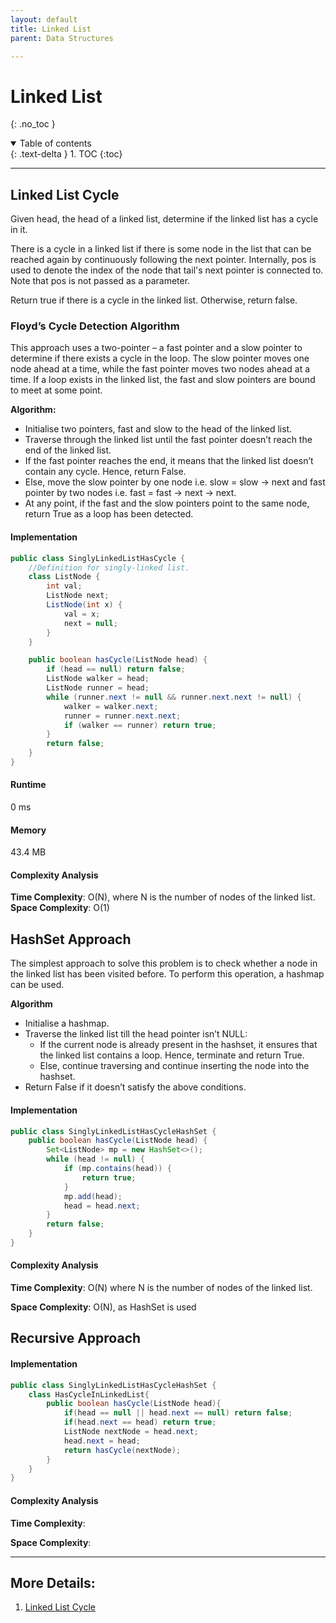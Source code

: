 ```yaml
---
layout: default
title: Linked List
parent: Data Structures

---
```


# Linked List
{: .no_toc }

<details open markdown="block">
  <summary>
    Table of contents
  </summary>
  {: .text-delta }
1. TOC
{:toc}
</details>


---

## Linked List Cycle

Given head, the head of a linked list, determine if the linked list has a cycle in it.

There is a cycle in a linked list if there is some node in the list that can be reached again by continuously following the next pointer. Internally, pos is used to denote the index of the node that tail's next pointer is connected to. Note that pos is not passed as a parameter.

Return true if there is a cycle in the linked list. Otherwise, return false.

### Floyd’s Cycle Detection Algorithm

This approach uses a two-pointer – a fast pointer and a slow pointer to determine if there exists a cycle in the loop. The slow pointer moves one node ahead at a time, while the fast pointer moves two nodes ahead at a time.
If a loop exists in the linked list, the fast and slow pointers are bound to meet at some point.

**Algorithm:**

- Initialise two pointers, fast and slow to the head of the linked list.
- Traverse through the linked list until the fast pointer doesn’t reach the end of the linked list.
- If the fast pointer reaches the end, it means that the linked list doesn’t contain any cycle. Hence, return False.
- Else, move the slow pointer by one node i.e. slow = slow -> next and fast pointer by two nodes i.e. fast = fast -> next -> next.
- At any point, if the fast and the slow pointers point to the same node, return True as a loop has been detected.



####  Implementation

```java
public class SinglyLinkedListHasCycle {
    //Definition for singly-linked list.
    class ListNode {
        int val;
        ListNode next;
        ListNode(int x) {
            val = x;
            next = null;
        }
    }

    public boolean hasCycle(ListNode head) {
        if (head == null) return false;
        ListNode walker = head;
        ListNode runner = head;
        while (runner.next != null && runner.next.next != null) {
            walker = walker.next;
            runner = runner.next.next;
            if (walker == runner) return true;
        }
        return false;
    }
}
```

####  Runtime
0 ms

####  Memory
43.4 MB

####  Complexity Analysis

**Time Complexity**:
O(N), where N is the number of nodes of the linked list.
**Space Complexity**:
O(1) 





## HashSet Approach

The simplest approach to solve this problem is to check whether a node in the linked list has been visited before. To perform this operation, a hashmap can be used.

**Algorithm**

- Initialise a hashmap.
- Traverse the linked list till the head pointer isn’t NULL:
  - If the current node is already present in the hashset, it ensures that the linked list contains a loop. Hence, terminate and return True.
  - Else, continue traversing and continue inserting the node into the hashset.
- Return False if it doesn’t satisfy the above conditions.

####  Implementation

```java
public class SinglyLinkedListHasCycleHashSet {
    public boolean hasCycle(ListNode head) {
        Set<ListNode> mp = new HashSet<>();
        while (head != null) {
            if (mp.contains(head)) {
                return true;
            }
            mp.add(head);
            head = head.next;
        }
        return false;
    }
} 
```


####  Complexity Analysis

**Time Complexity**:
O(N) where N is the number of nodes of the linked list.

**Space Complexity**:
O(N), as HashSet is used


## Recursive Approach

####  Implementation

```java
public class SinglyLinkedListHasCycleHashSet {
    class HasCycleInLinkedList{
        public boolean hasCycle(ListNode head){
            if(head == null || head.next == null) return false;
            if(head.next == head) return true;
            ListNode nextNode = head.next;
            head.next = head;
            return hasCycle(nextNode);
        }
    }
} 
```


####  Complexity Analysis

**Time Complexity**:


**Space Complexity**:





---

## More Details: 
1. [Linked List Cycle](https://leetcode.com/problems/linked-list-cycle/)








